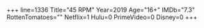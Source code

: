 +++
line=1336
Title="45 RPM"
Year=2019
Age="16+"
IMDb="7.3"
RottenTomatoes=""
Netflix=1
Hulu=0
PrimeVideo=0
Disney=0
+++

